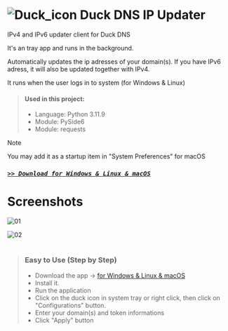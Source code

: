 # ![Duck_icon](https://github.com/user-attachments/assets/c7a2ab4a-8b32-4b1c-98ac-9e20f736e4e1) Duck DNS IP Updater

IPv4 and IPv6 updater client for Duck DNS

It's an tray app and runs in the background.

Automatically updates the ip adresses of your domain(s).
If you have IPv6 adress, it will also be updated together with IPv4.

It runs when the user logs in to system (for Windows & Linux)

> #### Used in this project:
> - Language: Python 3.11.9
> - Module: PySide6
> - Module: requests

> [!Note]
> You may add it as a startup item in "System Preferences" for macOS

### [*` >> Download for Windows & Linux & macOS `*](https://github.com/Movansha/duck-dns-ip-updater/releases/latest)


# Screenshots

![01](https://github.com/user-attachments/assets/a8146297-252e-4467-8c75-118a66d0ab73)

![02](https://github.com/user-attachments/assets/9bce48f8-f56e-4a99-9e91-8bc9ab240539)


#
> ### Easy to Use (Step by Step)
> - Download the app -> [for Windows & Linux & macOS](https://github.com/Movansha/duck-dns-ip-updater/releases/latest)
> - Install it.
> - Run the application
> - Click on the duck icon in system tray or right click, then click on "Configurations" button.
> - Enter your domain(s) and token informations
> - Click "Apply" button
